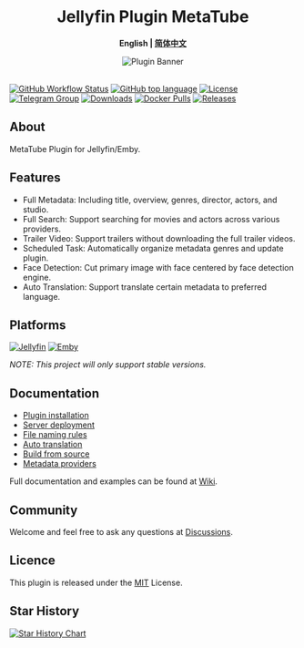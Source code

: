 <h1 align="center">Jellyfin Plugin MetaTube</h1>
<p align="center"><b>English | <a href="README_ZH.md">简体中文</a></b></p>

<p align="center">
<img alt="Plugin Banner" src="https://metatube-community.github.io/images/banner-dark.png"/>
<br/>
<br/>

<a href="https://github.com/metatube-community/jellyfin-plugin-metatube/actions"><img alt="GitHub Workflow Status" src="https://img.shields.io/github/actions/workflow/status/metatube-community/jellyfin-plugin-metatube/dotnetcore.yml?branch=main&logo=github"></a>
<a href="https://github.com/metatube-community/jellyfin-plugin-metatube/search?l=c%23"><img alt="GitHub top language" src="https://img.shields.io/github/languages/top/metatube-community/jellyfin-plugin-metatube?color=%23239120&label=.NET&logo=csharp"></a>
<a href="https://github.com/metatube-community/jellyfin-plugin-metatube/blob/main/LICENSE"><img alt="License" src="https://img.shields.io/github/license/metatube-community/jellyfin-plugin-metatube"></a>
<a href="https://t.me/MetaTubePlugin"><img alt="Telegram Group" src="https://img.shields.io/badge/Telegram-2CA5E0?logo=telegram&logoColor=white"></a>
<a href="https://github.com/metatube-community/jellyfin-plugin-metatube"><img alt="Downloads" src="https://img.shields.io/github/downloads/metatube-community/jellyfin-plugin-metatube/total"></a>
<a href="https://hub.docker.com/r/metatube/metatube-server"><img alt="Docker Pulls" src="https://img.shields.io/docker/pulls/metatube/metatube-server?logo=docker"></a>
<a href="https://github.com/metatube-community/jellyfin-plugin-metatube/releases"><img alt="Releases" src="https://img.shields.io/github/v/release/metatube-community/jellyfin-plugin-metatube?include_prereleases&logo=smartthings"></a>
</p>

## About

MetaTube Plugin for Jellyfin/Emby.

## Features

- Full Metadata: Including title, overview, genres, director, actors, and studio.
- Full Search: Support searching for movies and actors across various providers.
- Trailer Video: Support trailers without downloading the full trailer videos.
- Scheduled Task: Automatically organize metadata genres and update plugin.
- Face Detection: Cut primary image with face centered by face detection engine.
- Auto Translation: Support translate certain metadata to preferred language.

## Platforms

[![Jellyfin](https://img.shields.io/static/v1?color=%2300A4DC&style=for-the-badge&label=Jellyfin&logo=jellyfin&message=10.8.x)](https://jellyfin.org/)
[![Emby](https://img.shields.io/static/v1?color=%2352B54B&style=for-the-badge&label=Emby&logo=emby&message=4.7.x)](https://emby.media/)

_NOTE: This project will only support stable versions._

## Documentation

- [Plugin installation](https://metatube-community.github.io/wiki/plugin-installation/)
- [Server deployment](https://metatube-community.github.io/wiki/server-deployment/)
- [File naming rules](https://metatube-community.github.io/wiki/naming-rules/)
- [Auto translation](https://metatube-community.github.io/wiki/auto-translation/)
- [Build from source](https://metatube-community.github.io/wiki/build-from-source/)
- [Metadata providers](https://metatube-community.github.io/wiki/metadata-providers/)

Full documentation and examples can be found at [Wiki](https://metatube-community.github.io/wiki/).

## Community

Welcome and feel free to ask any questions at [Discussions](https://github.com/metatube-community/jellyfin-plugin-metatube/discussions).

## Licence

This plugin is released under the [MIT](https://github.com/metatube-community/jellyfin-plugin-metatube/blob/main/LICENSE) License.

## Star History

[![Star History Chart](https://api.star-history.com/svg?repos=metatube-community/jellyfin-plugin-metatube&type=Date)](https://star-history.com/#metatube-community/jellyfin-plugin-metatube&Date)
